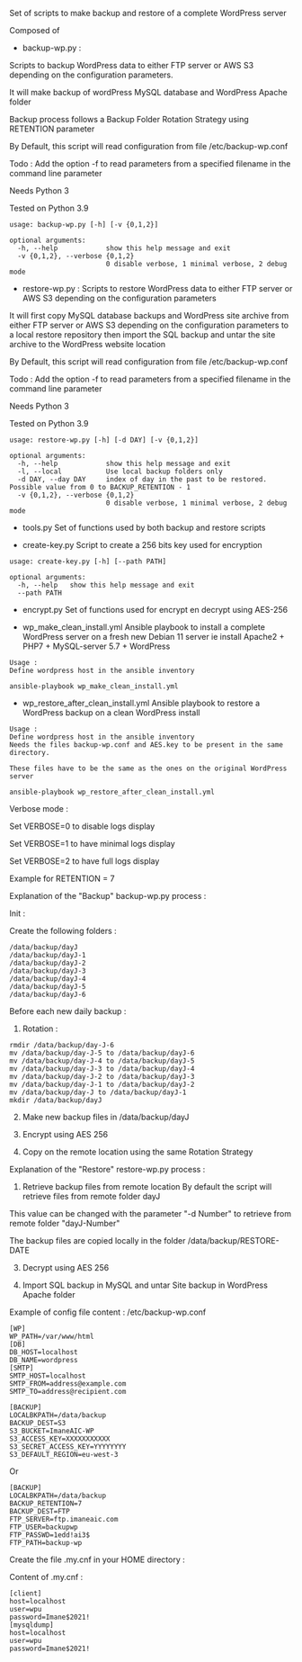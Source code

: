 Set of scripts to make backup and restore of a complete WordPress server

Composed of

- backup-wp.py :

Scripts to backup WordPress data to either FTP server or AWS S3 depending on the configuration parameters.

It will make backup of wordPress MySQL database and WordPress Apache folder

Backup process follows a Backup Folder Rotation Strategy using RETENTION parameter

By Default, this script will read configuration from file /etc/backup-wp.conf

Todo : Add the option -f to read parameters from a specified filename in the command line parameter

Needs Python 3

Tested on Python 3.9
```
usage: backup-wp.py [-h] [-v {0,1,2}]

optional arguments:
  -h, --help            show this help message and exit
  -v {0,1,2}, --verbose {0,1,2}
                        0 disable verbose, 1 minimal verbose, 2 debug mode

```
- restore-wp.py :
Scripts to restore WordPress data to either FTP server or AWS S3 depending on the configuration parameters

It will first copy MySQL database backups and WordPress site archive from either FTP server or AWS S3 depending on the configuration parameters to a local restore repository then import the SQL backup and untar the site archive to the WordPress website location

By Default, this script will read configuration from file /etc/backup-wp.conf

Todo : Add the option -f to read parameters from a specified filename in the command line parameter

Needs Python 3

Tested on Python 3.9
```
usage: restore-wp.py [-h] [-d DAY] [-v {0,1,2}]

optional arguments:
  -h, --help            show this help message and exit
  -l, --local           Use local backup folders only
  -d DAY, --day DAY     index of day in the past to be restored. Possible value from 0 to BACKUP_RETENTION - 1
  -v {0,1,2}, --verbose {0,1,2}
                        0 disable verbose, 1 minimal verbose, 2 debug mode
```
- tools.py
Set of functions used by both backup and restore scripts

- create-key.py
Script to create a 256 bits key used for encryption
```
usage: create-key.py [-h] [--path PATH]

optional arguments:
  -h, --help   show this help message and exit
  --path PATH
```
- encrypt.py
Set of functions used for encrypt en decrypt using AES-256

- wp_make_clean_install.yml
Ansible playbook to install a complete WordPress server on a fresh new Debian 11 server
ie install Apache2 + PHP7 + MySQL-server 5.7 + WordPress

```
Usage :
Define wordpress host in the ansible inventory

ansible-playbook wp_make_clean_install.yml
```

- wp_restore_after_clean_install.yml
Ansible playbook to restore a WordPress backup on a clean WordPress install

```
Usage :
Define wordpress host in the ansible inventory
Needs the files backup-wp.conf and AES.key to be present in the same directory.

These files have to be the same as the ones on the original WordPress server

ansible-playbook wp_restore_after_clean_install.yml
```

Verbose mode :

Set VERBOSE=0 to disable logs display

Set VERBOSE=1 to have minimal logs display

Set VERBOSE=2 to have full logs display

Example for RETENTION = 7

Explanation of the "Backup" backup-wp.py process :

Init :

Create the following folders :
```
/data/backup/dayJ
/data/backup/dayJ-1
/data/backup/dayJ-2
/data/backup/dayJ-3
/data/backup/dayJ-4
/data/backup/dayJ-5
/data/backup/dayJ-6
```
Before each new daily backup  :

1) Rotation :
```
rmdir /data/backup/day-J-6
mv /data/backup/day-J-5 to /data/backup/dayJ-6
mv /data/backup/day-J-4 to /data/backup/dayJ-5
mv /data/backup/day-J-3 to /data/backup/dayJ-4
mv /data/backup/day-J-2 to /data/backup/dayJ-3
mv /data/backup/day-J-1 to /data/backup/dayJ-2
mv /data/backup/day-J to /data/backup/dayJ-1
mkdir /data/backup/dayJ
```
2) Make new backup files in /data/backup/dayJ

3) Encrypt using AES 256

4) Copy on the remote location using the same Rotation Strategy

Explanation of the "Restore" restore-wp.py process :

1) Retrieve backup files from remote location
By default the script will retrieve files from  remote folder dayJ

This value can be changed with the parameter "-d Number" to retrieve from remote folder "dayJ-Number"

The backup files are copied locally in the folder /data/backup/RESTORE-DATE

3) Decrypt using AES 256

4) Import SQL backup  in MySQL and untar Site backup in WordPress Apache folder

Example of config file content : /etc/backup-wp.conf
```
[WP]
WP_PATH=/var/www/html
[DB]
DB_HOST=localhost
DB_NAME=wordpress
[SMTP]
SMTP_HOST=localhost
SMTP_FROM=address@example.com
SMTP_TO=address@recipient.com

[BACKUP]
LOCALBKPATH=/data/backup
BACKUP_DEST=S3
S3_BUCKET=ImaneAIC-WP
S3_ACCESS_KEY=XXXXXXXXXXX
S3_SECRET_ACCESS_KEY=YYYYYYYY
S3_DEFAULT_REGION=eu-west-3
```
Or
```
[BACKUP]
LOCALBKPATH=/data/backup
BACKUP_RETENTION=7
BACKUP_DEST=FTP
FTP_SERVER=ftp.imaneaic.com
FTP_USER=backupwp
FTP_PASSWD=1edd!ai3$
FTP_PATH=backup-wp
```

Create the file .my.cnf in your HOME directory :

Content of .my.cnf :
```
[client]
host=localhost
user=wpu
password=Imane$2021!
[mysqldump]
host=localhost
user=wpu
password=Imane$2021!
```